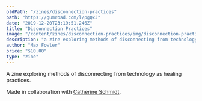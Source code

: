```yaml
---
oldPath: "/zines/disconnection-practices"
path: "https://gumroad.com/l/pgQxJ"
date: "2019-12-20T23:19:51.246Z"
title: "Disconnection Practices"
image: "/content/zines/disconnection-practices/img/disconnection-practices.jpeg"
description: "a zine exploring methods of disconnecting from technology as healing practices"
author: "Max Fowler"
price: "$10.00"
type: "zine"
---
```


A zine exploring methods of disconnecting from technology as healing practices.

Made in collaboration with <a href="http://cath.land">Catherine Schmidt</a>.


